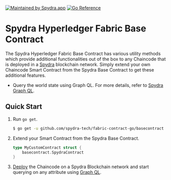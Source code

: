 [![Maintained by Spydra.app](https://img.shields.io/badge/maintained%20by-spydra.app-blueviolet)](https://www.spydra.app/?utm_source=github&utm_medium=fabric_contract)
[![Go Reference](https://pkg.go.dev/badge/github.com/spydra-tech/fabric-contract-go.svg)](https://pkg.go.dev/github.com/spydra-tech/fabric-contract-go)
# Spydra Hyperledger Fabric Base Contract

The Spydra Hyperledger Fabric Base Contract has various utility methods which provide additional functionalities out of the box to any Chaincode that is deployed in a [Spydra](https://www.spydra.app/?utm_source=github&utm_medium=fabric_contract) blockchain network. Simply extend your own Chaincode Smart Contract from the Spydra Base Contract to get these additional features.

- Query the world state using Graph QL. For more details, refer to [Spydra Graph QL](https://docs.spydra.app/products-overview/graphql).

## Quick Start
1. Run `go get`.
    ```sh
    $ go get -u github.com/spydra-tech/fabric-contract-go/basecontract
    ```
2. Extend your Smart Contract from the Spydra Base Contract.
    ```go
    type MyCustomContract struct {
	    basecontract.SpydraContract
    }
    ```
3. [Deploy](https://docs.spydra.app/how-to/apps/deploy-app) the Chaincode on a Spydra Blockchain network and start querying on any attribute using [Graph QL](https://docs.spydra.app/products-overview/graphql).